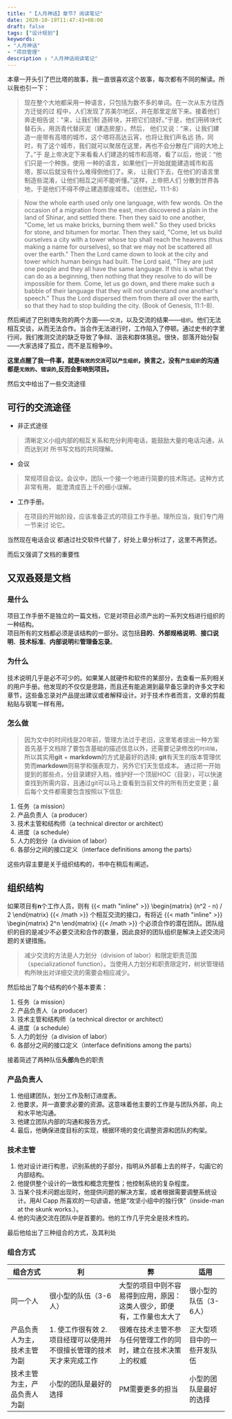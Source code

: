 ```yaml
---
title: "【人月神话】章节7 阅读笔记"
date: 2020-10-19T11:47:43+08:00
draft: false
tags: ["设计规划"]
keywords:
- "人月神话"
- "项目管理"
description : "人月神话阅读笔记"
---
```


本章一开头引了巴比塔的故事，我一直很喜欢这个故事，每次都有不同的解读。所以我也引一下：

> 现在整个大地都采用一种语言，只包括为数不多的单词。在一次从东方往西方迁徙的过
> 程中，人们发现了苏美尔地区，并在那里定居下来。接着他们奔走相告说：“来，让我们制
> 造砖块，并把它们烧好。”于是，他们用砖块代替石头，用沥青代替灰泥（建造房屋）。然后，
> 他们又说：“来，让我们建造一座带有高塔的城市，这个塔将高达云宵，也将让我们声名远
> 扬，同时，有了这个城市，我们就可以聚居在这里，再也不会分散在广阔的大地上了。”于
> 是上帝决定下来看看人们建造的城市和高塔，看了以后，他说：“他们只是一个种族，使用
> 一种的语言，如果他们一开始就能建造城市和高塔，那以后就没有什么难得倒他们了。来，
> 让我们下去，在他们的语言里制造些混淆，让他们相互之间不能听懂。”这样，上帝把人们
> 分散到世界各地，于是他们不得不停止建造那座城市。（创世纪，11:1-8）


> Now the whole earth used only one language, with few words. On the occasion of a migration
> from the east, men discovered a plain in the land of Shinar, and settled there. Then they said to one
> another, "Come, let us make bricks, burning them well." So they used bricks for stone, and
> bitumen for mortar. Then they said, "Come, let us build ourselves a city with a tower whose top
> shall reach the heavens (thus making a name for ourselves), so that we may not be scattered all
> over the earth." Then the Lord came down to look at the city and tower which human beings had
> built. The Lord said, "They are just one people and they all have the same language. If this is what
> they can do as a beginning, then nothing that they resolve to do will be impossible for them. Come,
> let us go down, and there make such a babble of their language that they will not understand one
> another's speech." Thus the Lord dispersed them from there all over the earth, so that they had to
> stop building the city. (Book of Genesis, 11:1-8).

<!--more-->

然后阐述了巴别塔失败的两个方面——`交流`，以及交流的结果——`组织`。他们无法相互交谈，从而无法合作。当合作无法进行时，工作陷入了停顿。通过史书的字里行间，我们推测交流的缺乏导致了争辩、沮丧和群体猜忌。很快，部落开始分裂——大家选择了孤立，而不是互相争吵。

**这里点醒了我一件事，就是`有效的交流`可以`产生组织`，换言之，没有`产生组织`的沟通都是`无效的`、`错误的`,反而会影响到项目。**

然后文中给出了一些交流途径

## 可行的交流途径

- 非正式途径
> 清晰定义小组内部的相互关系和充分利用电话，能鼓励大量的电话沟通，从而达到对
> 所书写文档的共同理解。


- 会议
> 常规项目会议。会议中，团队一个接一个地进行简要的技术陈述。这种方式非常有用，
> 能澄清成百上千的细小误解。


- 工作手册。
> 在项目的开始阶段，应该准备正式的项目工作手册。理所应当，我们专门用一节来讨
> 论它。

当然现在电话会议 都通过社交软件代替了，好处上章分析过了，这里不再赘述。

而后又强调了文档的重要性

## 又双叒叕是文档

### 是什么
项目工作手册不是独立的一篇文档，它是对项目必须产出的一系列文档进行组织的一种结构。  
项目所有的文档都必须是该结构的一部分。这包括**目的**、**外部规格说明**、**接口说明**、**技术标准**、**内部说明**和**管理备忘录**。

### 为什么
技术说明几乎是必不可少的。如果某人就硬件和软件的某部分，去查看一系列相关的用户手册。他发现的不仅仅是思路，而且还有能追溯到最早备忘录的许多文字和章节，这些备忘录对产品提出建议或者解释设计。对于技术作者而言，文章的剪裁粘贴与钢笔一样有用。

### 怎么做
> 因为文中的时间线是20年前，管理方法过于老旧，这里笔者提出一种方案
首先基于文档除了要包含基础的描述信息以外，还需要记录修改的`时间轴`，所以其实用**git** + **markdown**的方式是最好的选择; **git**有天生的版本管理优势而**markdown**则易学和强表现力，另外它们天生低成本。 
通过把一开始提到的那些点，分目录建好入档，维护好一个顶层HOC（目录），可以快速查找到所需内容，且通过git可以马上查看到当前文件的所有历史变更；最后每个文件都需要包含按照以下信息:
1. 任务（a mission）
2. 产品负责人（a producer）
3. 技术主管和结构师（a technical director or architect）
4. 进度（a schedule）
5. 人力的划分（a division of labor）
6. 各部分之间的接口定义（interface definitions among the parts）

这些内容主要是关于组织结构的，书中在稍后有阐述。

## 组织结构

如果项目有**n**个工作人员，则有
{{< math "inline" >}}
\begin{matrix}
(n^2 - n) / 2
\end{matrix}
{{< /math >}}
个相互交流的接口，有将近
{{< math "inline" >}}
\begin{matrix}
2^n
\end{matrix}
{{< /math >}}
个必须合作的潜在团队。团队组织的目的是减少不必要交流和合作的数量，因此良好的团队组织是解决上述交流问题的关键措施。

> 减少交流的方法是人力划分（division of labor）和限定职责范围（specializationof function）。当使用人力划分和职责限定时，树状管理结构所映出对详细交流的需要会相应减少。

然后给出了每个结构的6个基本要素：
1. 任务（a mission）
2. 产品负责人（a producer）
3. 技术主管和结构师（a technical director or architect）
4. 进度（a schedule）
5. 人力的划分（a division of labor）
6. 各部分之间的接口定义（interface definitions among the parts）

接着简述了两种队伍**头部**角色的职责

### 产品负责人
1. 他组建团队，划分工作及制订进度表。
2. 他要求，并一直要求必要的资源。这意味着他主要的工作是与团队外部，向上和水平地沟通。
3. 他建立团队内部的沟通和报告方式。
4. 最后，他确保进度目标的实现，根据环境的变化调整资源和团队的构架。

### 技术主管
1. 他对设计进行构思，识别系统的子部分，指明从外部看上去的样子，勾画它的内部结构。
2. 他提供整个设计的一致性和概念完整性；他控制系统的复杂程度。
3. 当某个技术问题出现时，他提供问题的解决方案，或者根据需要调整系统设计。用Al Capp 所喜欢的一句谚语，他是“攻坚小组中的独行侠”（inside-man at the skunk works.）。
4. 他的沟通交流在团队中是首要的。他的工作几乎完全是技术性的。

最后他给出了三种组合的方式，及其利处

### 组合方式
| 组合方式                     | 利                                                                   | 弊                                                                     | 适用                       |
| ---------------------------- | -------------------------------------------------------------------- | ---------------------------------------------------------------------- | -------------------------- |
| 同一个人                     | 很小型的队伍（3-6人）                                                | 大型的项目中则不容易得到应用，原因：这类人很少，即便有，工作量也太大了 | 很小型的队伍（3-6人）      |
| 产品负责人为主，技术主管为副 | 1. 使工作很有效 2.项目经理可以使用并不很擅长管理的技术天才来完成工作 | 很难在技术主管不参与任何管理工作的同时，建立在技术决策上的权威         | 正大型项目中的一些开发队伍 |
| 技术主管为主，产品负责人为副 | 小型的团队是最好的选择                                               | PM需要更多的担当                                                       | 小型的团队是最好的选择     |